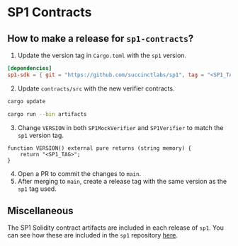# SP1 Contracts

## How to make a release for `sp1-contracts`?

1. Update the version tag in `Cargo.toml` with the `sp1` version.

```toml
[dependencies]
sp1-sdk = { git = "https://github.com/succinctlabs/sp1", tag = "<SP1_TAG>" }
```

2. Update `contracts/src` with the new verifier contracts.

```bash
cargo update

cargo run --bin artifacts
```

3. Change `VERSION` in both `SP1MockVerifier` and `SP1Verifier` to match the `sp1` version tag.

```solidity
function VERSION() external pure returns (string memory) {
    return "<SP1_TAG>";
}
```

4. Open a PR to commit the changes to `main`.
5. After merging to `main`, create a release tag with the same version as the `sp1` tag used.

## Miscellaneous
The SP1 Solidity contract artifacts are included in each release of `sp1`. You can see how these are included in the `sp1` repository [here](https://github.com/succinctlabs/sp1/blob/21455d318ae383b317c92e10709bbfc313d8f1df/recursion/gnark-ffi/src/plonk_bn254.rs#L57-L96).
